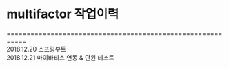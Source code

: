 # multifactor 작업이력
===========================================================<br>
2018.12.20 스프링부트<br>
2018.12.21 마이바티스 연동 & 단윈 테스트<br>

